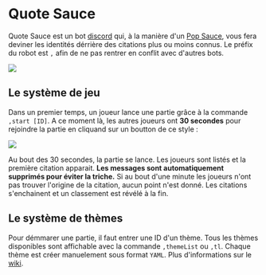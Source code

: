 # Quote Sauce

Quote Sauce est un bot [discord](https://discord.com) qui, à la manière d'un [Pop Sauce](https://jklm.fun), vous fera deviner les identités dérrière des citations plus ou moins connus.
Le préfix du robot est `,` afin de ne pas rentrer en conflit avec d'autres bots.

![](https://cdn.discordapp.com/attachments/555402600640413713/983313129771528232/Quote_Sauce_-_Banniere.png)

## Le système de jeu

Dans un premier temps, un joueur lance une partie grâce à la commande `,start [ID]`.
A ce moment là, les autres joueurs ont **30 secondes** pour rejoindre la partie en cliquand sur un boutton de ce style :

![](https://cdn.discordapp.com/attachments/555402600640413713/985177647652958298/unknown.png)

Au bout des 30 secondes, la partie se lance. Les joueurs sont listés et la première citation apparait.
**Les messages sont automatiquement supprimés pour éviter la triche.**
Si au bout d'une minute les joueurs n'ont pas trouver l'origine de la citation, aucun point n'est donné.
Les citations s'enchainent et un classement est révélé à la fin.

## Le système de thèmes

Pour démmarer une partie, il faut entrer une ID d'un thème.
Tous les thèmes disponibles sont affichable avec la commande `,themeList` ou `,tl`.
Chaque thème est créer manuelement sous format `YAML`.
Plus d'informations sur le [wiki](https://github.com/DjRedstone/quote-sauce/wiki/Thèmes#comment-créer-un-thème-).
